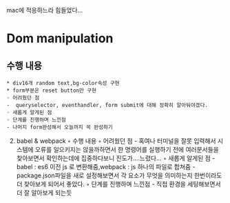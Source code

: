 mac에 적응하느라 힘들었다...
# Dom manipulation
## 수행 내용
    * div16개 random text,bg-color속성 구현
    * form부분은 reset button만 구현
    ◦ 어려웠던 점
    -  queryselector, eventhandler, form submit에 대해 정확히 알아둬야겠다.
    ◦ 새롭게 알게된 점
    ◦ 단계를 진행하며 느낀점
    - 나머지 form완성해서 오늘까지 꼭 완성하기
  2. babel & webpack
    ◦ 수행 내용 
    ◦ 어려웠던 점
    - 혹여나 터미널을 잘못 입력해서 시스템에 오류를 일으키지는 않을까하면서 한 명령어를 실행하기 전에 여러문서들을 찾아보면서 확인하는데에 집중하다보니 진도가....느렸다...
    ◦ 새롭게 알게된 점
    - babel : es6 이전 js 로 변환해줌,webpack : js 하나의 파일로 합쳐줌
    - package.json파일을 새로 설정해보면서 각 요소가 무엇을 의미하는지 한번이라도 더 찾아보게 되어서 좋았다. 
    ◦ 단계를 진행하며 느낀점
    - 직접 환경을 세팅해보면서 더 잘 알아보게 되는듯
  
    
